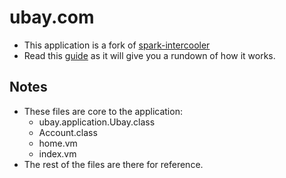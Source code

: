 # ubay.com

- This application is a fork of [spark-intercooler](https://github.com/tipsy/spark-intercooler)
- Read this [guide](https://sparktutorials.github.io/2016/06/26/ajax-without-writing-javascript.html) as it will give you a rundown of how it works.

## Notes

- These files are core to the application:
  - ubay.application.Ubay.class
  - Account.class
  - home.vm
  - index.vm
- The rest of the files are there for reference.